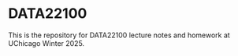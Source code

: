 # DATA22100
This is the repository for DATA22100 lecture notes and homework at UChicago Winter 2025.
